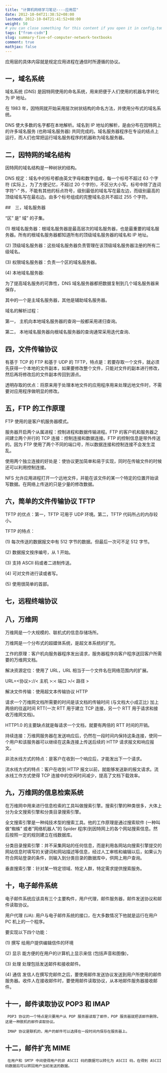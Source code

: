 ```yaml
---
title: "计算机网络学习笔记----应用层"
date: 2012-10-04T21:38:52+08:00
lastmod: 2012-10-04T21:41:52+08:00
weight: 50
# you can close something for this content if you open it in config.toml.
tags: ["from-csdn"]
slug: summary-five-of-computer-network-textbooks
comment: true
mathjax: false
---
```




应用层的具体内容就是规定应用进程在通信时所遵循的协议。

## 一，域名系统

域名系统 (DNS) 是因特网使用的命名系统，用来把便于人们使用的机器名字转化为 IP 地址。

在 1983 年，因特网就开始采用层次树状结构的命名方法，并使用分布式的域名系统。

DNS 使大多数的名字都在本地解析。域名到 IP 地址的解析，是由分布在因特网上的许多域名服务 (也称域名服务器) 共同完成的。域名服务器程序在专设的结点上运行，而人们也常把运行域名服务程序的机器称为域名服务器。

## 二，因特网的域名结构

因特网的域名结构是一种树状的结构。

DNS 规定：域名中的标号都由英文字母和数字组成，每一个标号不超过 63 个字符 (实际上，为了方便记忆，不超过 20 个字符)，不区分大小写。标号中除了连词字符”-” 外，不能有其他的标点符号，级别最低的域名写在最左边，而级别最高的顶级域名写在最右边。由多个标号组成的完整域名总共不超过 255 个字符。

##　三，域名服务器

“区” 是” 域” 的子集。

(1)    根域名服务器：根域名服务器是最高层次的域名服务器，也是最重要的域名服务器。所有的根域名服务器都知道所有的顶级域名服务器的域名和 IP 地址。

(2)    顶级域名服务器：这些域名服务器负责管理在该顶级域名服务器注册的所有二级域名。

(3)    权限域名服务器：负责一个区的域名服务器。

(4)    本地域名服务器:

为了提高域名服务的可靠性，DNS 域名服务器都把数据复制到几个域名服务器来保存，

其中的一个是主域名服务器，其他是辅助域名服务器。

域名的解析过程：

第一，   主机向本地域名服务器的查询一般都采用递归查询。

第二，   本地域名服务器向根域名服务器的查询通常采用迭代查询、

## 四，文件传输协议

有基于 TCP 的 FTP 和基于 UDP 的 TFTP，特点是：若要存取一个文件，就必须先获得一个本地的文件副本，如果要修改整个文件，只能对文件的副本进行修改，然后再将修改后的文件副本传回到源点。

透明存取的优点：将原来用于处理本地文件的应用程序用来处理远地文件时，不需要对应用程序做明显的修改。

## 五，FTP 的工作原理

FTP 使用的是客户机服务器模式。

服务器开启两个从属进程：控制进程和数据传输进程。FTP 的客户机和服务器之间建立两个并行的 TCP 连接：控制连接和数据连接。FTP 的控制信息是带外传送的。因为 FTP 使用了两个不同的端口号，所以数据连接和控制连接不会发生混乱。

使用两个独立连接的好处是：使协议更加简单和易于实现，同时在传输文件的时候还可以利用控制连接。

NFS 允许应用进程打开一个远地文件，并能在该文件的某一个特定的位置开始读写数据。在网络上传送的只是少量的修改数据。

## 六，简单的文件传输协议 TFTP

TFTP 的优点：第一，TFTP 可用于 UDP 环境。第二，TFTP 代码所占的内存较小。

TFTP 的特点：

(1)    每次传送的数据报文中有 512 字节的数据。但最后一次可不足 512 字节。

(2)    数据报文按序编号，从 1 开始。

(3)    支持 ASCII 码或者二进制传送。

(4)    可对文件进行读或者写。

(5)    使用很简单的首部。

## 七，远程终端协议

## 八，万维网

万维网是一个大规模的、联机式的信息存储场所。

万维网是一个分布式的超媒体系统，是超文本系统的扩充。

工作的原理：客户机向服务器程序发出请求，服务器程序向客户程序送回客户所需要的万维网文档。

解决资源定位：使用了 URL，URL 相当于一个文件名在网络范围内的扩展。

URL=<协议>://< 主机 >:< 端口 >/< 路径 >

解决文件传输：使用超文本传输协议 HTTP

请求一个万维网文档所需要的时间是该文档的传输时间 (与文档大小成正比) 加上两倍的往返时间 RTT(一次 RTT 用于建立 TCP 连接，另一个 RTT 用于请求和接收万维网文档)。

HTTP1.0 的主要缺点就是每请求一个文档，就要有两倍的 RTT 时间的开销。

持续连接：万维网服务器在发送响应后，仍然在一段时间内保持这条连接，使同一个用户和该服务器可以继续在这条连接上传送后续的 HTTP 请求报文和响应报文。

非流水线方式的特点：是客户在收到一个响应后，才能发出下一个请求。

流水线方式的特点：客户在收到 HTTP 报文以前，就能够发送新的报文请求。流水线工作方式使得 TCP 连接中的空闲时间减少，提高了文档下载效率。

## 九，万维网的信息检索系统

在万维网中用来进行信息检索的工具叫做搜索引擎。搜索引擎的种类很多，大体上分为全文搜索引擎和分类目录搜索引擎。

全文搜索引擎是一种纯技术型的搜索工具。他的工作原理是通过搜索软件 (一种叫做“蜘蛛” 或者”网络机器人”的 Spider 程序)到因特网上的各个网站搜索信息。然后按照一定的规则建立在线数据库。

分类目录搜索引擎：并不采集网站的任何信息，而是利用各网站向搜索引擎提交的网站信息时填写的关键词和网站描述等信息，经过人工审核和编辑以后，如果认为符合网站登录的条件，则输入到分类目录的数据库中，供网上用户查询。

垂直搜索引擎：针对某一特定领域、特定人群，特定需求提供搜索服务。

## 十，电子邮件系统

电子邮件系统应该具有三个主要构件，用户代理，邮件服务器，邮件发送协议和邮件读取协议。

用户代理 (UA): 用户与电子邮件系统的接口，在大多数情况下他就是运行在用户 PC 机上的一个程序。

要实现以下四个功能：

(1)    撰写 给用户提供编辑信件的环境

(2)    显示 能方便的在用户的计算机上显示来信 (包括声音和图像)，

(3)    处理 处理包括发送邮件和接收邮件。

(4)    通信 发信人在撰写完邮件之后，要使用邮件发送协议发送到用户所使用的邮件服务器。收件人在接收邮件时，要使用邮件读取协议，从本地邮件服务器接收邮件。

## 十一，邮件读取协议 POP3 和 IMAP

     POP3 协议的一个特点是只要用户从 POP 服务器读取了邮件，POP 服务器就把该邮件删除。这是一种脱机的邮件读取协议。

     IMAP 协议是联机的，用户的邮件可以选择在一段时间内保存在服务器上。

## 十二，邮件扩充 MIME

     在用户和 SMTP 中间使得用户的非 ASCII 码的数据可以转化为 ASCII 码，在得到 ASCII 码数据后可以转回用户当初发送的数据。